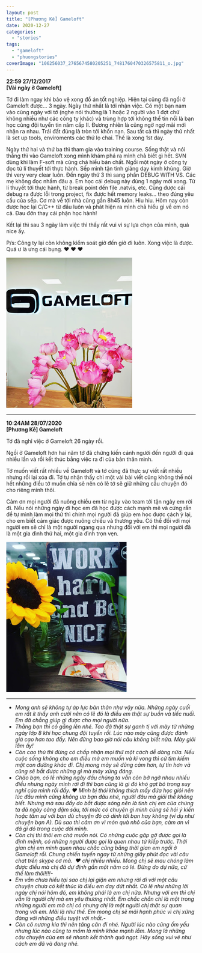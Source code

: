 ```yaml
---
layout: post
title: "[Phương Kể] Gameloft"
date: 2020-12-27
categories: 
  - "stories"
tags: 
  - "gameloft"
  - "phuongstories"
coverImage: "106256037_2765674580205251_7481760470326575811_o.jpg"
---
```


**22:59 27/12/2017  
\[Vài ngày ở Gameloft\]**

Tớ đi làm ngay khi bảo vệ xong đồ án tốt nghiệp. Hiện tại cũng đã ngồi ở Gameloft được... 3 ngày. Ngày thứ nhất là tới nhận việc. Có một bạn nam vào cùng ngày với tớ (nghe nói thường là 1 hoặc 2 người vào 1 đợt chứ không nhiều như các công ty khác) và trùng hợp tới không thể tin nổi là bạn học cùng đội tuyển tin năm cấp II. Đương nhiên là cũng ngờ ngợ mãi mới nhận ra nhau. Trái đất đúng là tròn tới khốn nạn. Sau tất cả thì ngày thứ nhất là set up tools, enviroments các thứ lọ chai. Thế là xong 1st day.

Ngày thứ hai và thứ ba thì tham gia vào training course. Sống thật và nói thẳng thì vào Gameloft xong mình khám phá ra mình chả biết gì hết. SVN dùng khi làm F-soft mà cũng chả hiểu bản chất. Ngồi một ngày ở công ty đọc từ lí thuyết tới thực hành. Sếp mình tận tình giảng dạy kimh khủng. Giờ thì very very clear luôn. Đến ngày thứ 3 thì sang phần DEBUG WITH VS. Các mẹ không đọc nhầm đâu ạ. Em học cái debug này đúng 1 ngày mới xong. Từ lí thuyết tới thực hành, từ break point đến file .natvis, etc. Cũng được cái debug ra được lỗi trong project, fix được hết memory leaks... theo đúng yêu cầu của sếp. Cơ mà về tới nhà cũng gần 8h45 luôn. Hiu hiu. Hôm nay còn được học lại C/C++ từ đầu luôn và phát hiện ra mình chả hiểu gì về em nó cả. Đau đớn thay cái phận học hành!

Kết lại thì sau 3 ngày làm việc thì thấy rất vui vì sự lựa chọn của mình, quá nice ấy. 

P/s: Công ty lại còn không kiểm soát giờ đến giờ đi luôn. Xong việc là được. Quá ư là ưng cái bụng. ❤ ❤ ❤

[![](images/5c1be-106256037_2765674580205251_7481760470326575811_o.jpg)](https://draft.blogger.com/u/1/blog/post/edit/2806561286681450492/5380660279424704125#)

* * *

**10:24AM 28/07/2020  
\[Phương Kể\] Gameloft**

Tớ đã nghỉ việc ở Gameloft 26 ngày rồi. 

Ngồi ở Gameloft hơn hai năm tớ đã chứng kiến cảnh người đến người đi quá nhiều lần và rồi kết thúc bằng việc ra đi của bản thân mình. 

Tớ muốn viết rất nhiều về Gameloft và tớ cũng đã thực sự viết rất nhiều nhưng rồi lại xóa đi. Tớ tự nhận thấy chỉ một vài bài viết cũng không thể nói hết những điều tớ muốn chia sẻ nên có lẽ tớ sẽ giữ những câu chuyện đó cho riêng mình thôi.

Cảm ơn mọi người đã nuông chiều em từ ngày vào team tới tận ngày em rời đi. Nếu nói những ngày đi học em đã học được cách mạnh mẽ và cứng rắn để tự mình làm mọi thứ thì chính mọi người đã giúp em học được cách ỷ lại, cho em biết cảm giác được nuông chiều và thương yêu. Có thể đối với mọi người em sẽ chỉ là một người ngang qua nhưng đối với em thì mọi người đã là một gia đình thứ hai, một gia đình trọn vẹn. 

[![](images/909e7-81869265_2383516188421094_6060823862591881216_o.jpg)](https://draft.blogger.com/u/1/blog/post/edit/2806561286681450492/5380660279424704125#)

* * *

- _Mong anh sẽ không tự áp lực bản thân như vậy nữa. Những ngày cuối em rất ít thấy anh cười nên có lẽ đó là điều em thật sự buồn và tiếc nuối. Em đã chẳng giúp gì được cho mọi người nữa._
- _Thằng bạn thì cố gắng lên nhé. Tao đã thật sự ganh tị với mày từ những ngày lớp 8 khi học chung đội tuyển rồi. Lúc nào mày cũng được đánh giá cao hơn tao đấy. Nên đừng bao giờ nói câu không biết nữa. Mày giỏi lắm ấy!_
- _Còn cao thủ thì đừng có chấp nhận mọi thứ một cách dễ dàng nữa. Nếu cuộc sống không cho em điều mà em muốn và kì vong thì cứ tìm kiếm một con đường khác đi. Chị mong mày sẽ dũng cảm hơn, tự tin hơn và cũng sẽ bắt được những gì mà mày xứng đáng._
- _Chào bạn, có lẽ những ngày đầu chúng ta vẫn còn bỡ ngỡ nhau nhiều điều nhưng ngày mình rời đi thì bạn cũng là gì đó khó gạt bỏ trong suy nghĩ của mình rồi đấy. ❤ Mình bị thói không thích mấy đứa học giỏi nên lúc đầu mình cũng không ưa bạn đâu nhé, người đâu mà giỏi thế không biết. Nhưng mà sau đấy do bắt được sóng nên là tình chị em của chúng ta đã ngày càng đậm sâu, tới mức có chuyện gì mình cũng sẽ hỏi ý kiến hoặc tâm sự với bạn dù chuyện đó có dính tới bạn hay không (ví dụ như chuyện bạn A). Dù sao thì cảm ơn vì món quà nhỏ của bạn, cảm ơn vì đã gì đó trong cuộc đời mình._
- _Còn chị thì thôi em chả muốn nói. Có những cuộc gặp gỡ được gọi là định mệnh, có những người được gọi là quen nhau từ kiếp trước. Thời gian chị em mình quen nhau chắc cũng bằng thời gian em ngồi ở Gameloft rồi. Chung chiến tuyến ngay từ những giây phút đọc vài câu chat trên skype cơ mà.  ❤ chị nhiều nhiều. Mong chị sẽ mau chóng làm được điều mà chị đã dự định gần một năm có lẻ. Đừng do dự nữa, cứ thế làm thôi!!!!-_
- _Em vẫn chưa hiểu tại sao chị lại giận em nhưng rời đi với một câu chuyện chưa có kết thúc là điều em day dứt nhất. Có lẽ như những lời ngày chị nói hôm đó, em không phải là em chị nữa. Nhưng với em thì chị vẫn là người chị mà em yêu thương nhất. Em chắc chắn chỉ là một trong những người em mà chị có nhưng chị là một người chị thật sự quan trong với em. Mãi là như thế. Em mong chị sẽ mãi hạnh phúc vì chị xứng đáng với những điều tuyệt vời nhất.-_
- _Còn cô nương kia thì nên tăng cân đi nhé. Người lúc nào cũng ốm yếu nhưng lúc nào cũng to mồm là mình khỏe mạnh lắm. Mong là những câu chuyện của em sẽ nhanh kết thành quả ngọt. Hãy sống vui vẻ như cách em đã và đang nhé._

